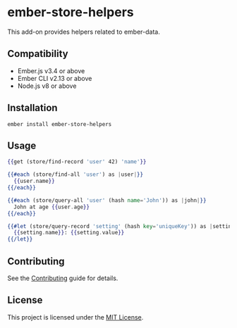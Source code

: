 ember-store-helpers
==============================================================================

This add-on provides helpers related to ember-data.


Compatibility
------------------------------------------------------------------------------

* Ember.js v3.4 or above
* Ember CLI v2.13 or above
* Node.js v8 or above


Installation
------------------------------------------------------------------------------

```
ember install ember-store-helpers
```


Usage
------------------------------------------------------------------------------

``` hbs
{{get (store/find-record 'user' 42) 'name'}}

{{#each (store/find-all 'user') as |user|}}
  {{user.name}}
{{/each}}

{{#each (store/query-all 'user' (hash name='John')) as |john|}}
  John at age {{user.age}}
{{/each}}

{{#let (store/query-record 'setting' (hash key='uniqueKey')) as |setting|}}
  {{setting.name}}: {{setting.value}}
{{/let}}
```


Contributing
------------------------------------------------------------------------------

See the [Contributing](CONTRIBUTING.md) guide for details.


License
------------------------------------------------------------------------------

This project is licensed under the [MIT License](LICENSE.md).
